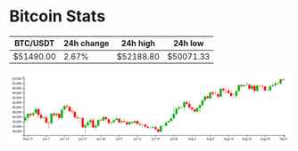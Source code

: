 # Bitcoin Stats

BTC/USDT|24h change|24h high|24h low|
|---|---|---|---|
|$51490.00|2.67%|$52188.80|$50071.33|

<img src="./chart.svg">
